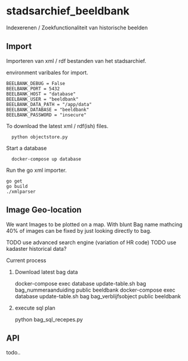 # stadsarchief_beeldbank
Indexerenen / Zoekfunctionaliteit van historische beelden


Import
------

Importeren van xml / rdf bestanden van het stadsarchief.

environment varibales for import.

    BEELBANK_DEBUG = False
    BEELBANK_PORT = 5432
    BEELBANK_HOST = "database"
    BEELBANK_USER = "beeldbank"
    BEELBANK_DATA_PATH = "/app/data"
    BEELBANK_DATABASE = "beeldbank"
    BEELBANK_PASSWORD = "insecure"


To download the latest xml / rdf(ish) files.

      python objectstore.py

Start a database

      docker-compose up database

Run the go xml importer.

    go get
    go build
    ./xmlparser


Image Geo-location
-----------

We want Images to be plotted on a map.
With blunt Bag name mathcing 40% of images can
be fixed by just looking directly to bag.

TODO use advanced search engine (variation of HR code)
TODO use kadaster historical data?

Current process

1) Download latest bag data

    docker-compose exec database update-table.sh bag bag_nummeraanduiding public beeldbank
    docker-compose exec database update-table.sh bag bag_verblijfsobject public beeldbank

2) execute sql plan

    python bag_sql_recepes.py


API
---

todo..

